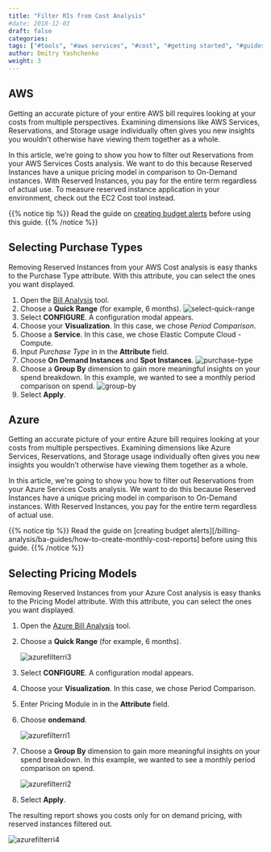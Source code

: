 ```yaml
---
title: "Filter RIs from Cost Analysis"
#date: 2018-12-03
draft: false
categories:
tags: ["#tools", "#aws services", "#cost", "#getting started", "#guides", "#azure"]
author: Dmitry Yashchenko
weight: 3
---
```


## AWS

Getting an accurate picture of your entire AWS bill requires looking at your costs from multiple perspectives. Examining dimensions like AWS Services, Reservations, and Storage usage individually often gives you new insights you wouldn’t otherwise have viewing them together as a whole.

In this article, we’re going to show you how to filter out Reservations from your AWS Services Costs analysis. We want to do this because Reserved Instances have a unique pricing model in comparison to On-Demand instances. With Reserved Instances, you pay for the entire term regardless of actual use. To measure reserved instance application in your environment, check out the EC2 Cost tool instead.

{{% notice tip %}}
Read the guide on [creating budget alerts](/billing-analysis/ba-guides/how-to-create-monthly-cost-reports) before using this guide.
{{% /notice %}}



## Selecting Purchase Types  

Removing Reserved Instances from your AWS Cost analysis is easy thanks to the Purchase Type attribute. With this attribute, you can select the ones you want displayed.

1. Open the [Bill Analysis](https://us.cloudwisdom.virtana.com/#/reports/awscostall/latest) tool.
2. Choose a **Quick Range** (for example, 6 months).
![select-quick-range](/images/how-to-filter-ris-from-analysis/select-quick-range.png)
3. Select **CONFIGURE**. A configuration modal appears.
4. Choose your **Visualization**. In this case, we chose _Period Comparison_.
5. Choose a **Service**. In this case, we chose Elastic Compute Cloud - Compute.
6. Input _Purchase Type_ in in the **Attribute** field.
7. Choose **On Demand Instances** and **Spot Instances**.
![purchase-type](/images/how-to-filter-ris-from-analysis/purchase-type.png)
8. Choose a **Group By** dimension to gain more meaningful insights on your spend breakdown. In this example, we wanted to see a monthly period comparison on spend.
![group-by](/images/how-to-filter-ris-from-analysis/group-by.png)
9. Select **Apply**.  

## Azure

Getting an accurate picture of your entire Azure bill requires looking at your costs from multiple perspectives. Examining dimensions like Azure Services, Reservations, and Storage usage individually often gives you new insights you wouldn’t otherwise have viewing them together as a whole.

In this article, we're going to show you how to filter out Reservations from your Azure Services Costs analysis. We want to do this because Reserved Instances have a unique pricing model in comparison to On-Demand instances. With Reserved Instances, you pay for the entire term regardless of actual use.

{{% notice tip %}}
Read the guide on [creating budget alerts][/billing-analysis/ba-guides/how-to-create-monthly-cost-reports]
before using this guide. {{% /notice %}}

## Selecting Pricing Models

Removing Reserved Instances from your Azure Cost analysis is easy thanks to the Pricing Model attribute. With this attribute, you can select the ones you want displayed.

1.  Open the [Azure Bill Analysis](https://us.cloudwisdom.virtana.com/#/reports/azure-bill) tool.

2.  Choose a **Quick Range** (for example, 6 months).

    ![azurefilterri3](images/how-to-filter-ris-from-analysis/azurefilterri3.png)

3.  Select **CONFIGURE**. A configuration modal appears.

4.  Choose your **Visualization**. In this case, we chose Period Comparison.

5.  Enter Pricing Module in in the **Attribute** field.

6.  Choose **ondemand**.

    ![azurefilterri1](images/how-to-filter-ris-from-analysis/azurefilterri1.png)

7.  Choose a **Group By** dimension to gain more meaningful insights on your spend breakdown. In this example, we wanted to see a monthly period comparison on spend.

    ![azurefilterri2](images/how-to-filter-ris-from-analysis/azurefilterri2.png)

8.  Select **Apply**.

The resulting report shows you costs only for on demand pricing, with reserved instances filtered out.

![azurefilterri4](images/how-to-filter-ris-from-analysis/azurefilterri4.png)
